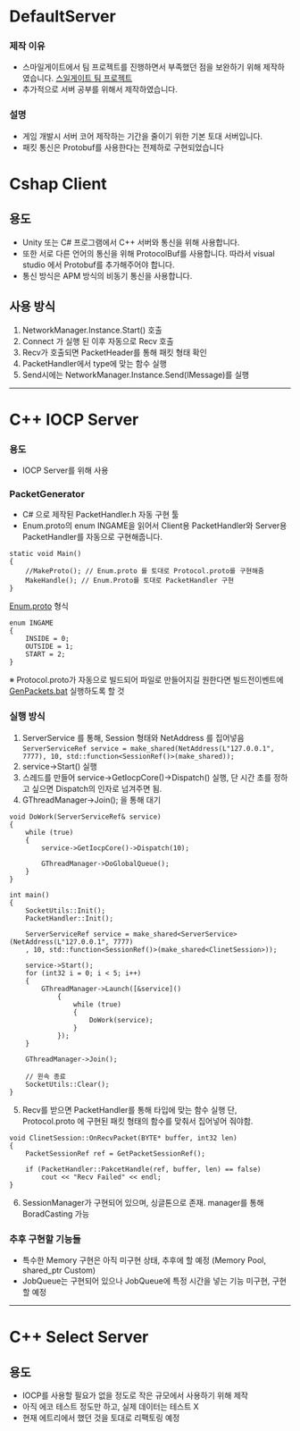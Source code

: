 # DefaultServer
### 제작 이유
- 스마일게이트에서 팀 프로젝트를 진행하면서 부족했던 점을 보완하기 위해 제작하였습니다.
[스일게이트 팀 프로젝트](https://github.com/Hong-Study/bluebird/tree/main/src)
- 추가적으로 서버 공부를 위해서 제작하였습니다.

### 설명
- 게임 개발시 서버 코어 제작하는 기간을 줄이기 위한 기본 토대 서버입니다.
- 패킷 통신은 Protobuf를 사용한다는 전제하로 구현되었습니다

# Cshap Client
## 용도
- Unity 또는 C# 프로그램에서 C++ 서버와 통신을 위해 사용합니다.
- 또한 서로 다른 언어의 통신을 위해 ProtocolBuf를 사용합니다. 따라서 visual studio 에서 Protobuf를 추가해주어야 합니다.
- 통신 방식은 APM 방식의 비동기 통신을 사용합니다.

## 사용 방식
1. NetworkManager.Instance.Start() 호출
2. Connect 가 실행 된 이후 자동으로 Recv 호출
3. Recv가 호출되면 PacketHeader를 통해 패킷 형태 확인
4. PacketHandler에서 type에 맞는 함수 실행
5. Send시에는 NetworkManager.Instance.Send(IMessage)를 실행

---
# C++ IOCP Server
### 용도
- IOCP Server를 위해 사용

### PacketGenerator
- C# 으로 제작된 PacketHandler.h 자동 구현 툴
- Enum.proto의 enum INGAME을 읽어서 Client용 PacketHandler와 Server용 PacketHandler를 자동으로 구현해줍니다.
```
static void Main()
{
	//MakeProto(); // Enum.proto 를 토대로 Protocol.proto를 구현해줌
	MakeHandle(); // Enum.Proto를 토대로 PacketHandler 구현
}
```

[Enum.proto](Common/protoc-21.12-win64/bin/Enum.proto) 형식
```
enum INGAME
{
	INSIDE = 0;
	OUTSIDE = 1;
	START = 2;
}
```
※ Protocol.proto가 자동으로 빌드되어 파일로 만들어지길 원한다면 빌드전이벤트에 [GenPackets.bat](Common/protoc-21.12-win64/bin/GenPackets.bat) 실행하도록 할 것

### 실행 방식
1. ServerService 를 통해, Session 형태와 NetAddress 를 집어넣음 
```ServerServiceRef service = make_shared(NetAddress(L"127.0.0.1", 7777), 10, std::function<SessionRef()>(make_shared));```
2. service->Start() 실행
3. 스레드를 만들어 service->GetIocpCore()->Dispatch() 실행, 단 시간 초를 정하고 싶으면 Dispatch의 인자로 넘겨주면 됨.
4. GThreadManager->Join(); 을 통해 대기
```
void DoWork(ServerServiceRef& service)
{
	while (true)
	{
		service->GetIocpCore()->Dispatch(10);

		GThreadManager->DoGlobalQueue();
	}
}

int main()
{
	SocketUtils::Init();
	PacketHandler::Init();

	ServerServiceRef service = make_shared<ServerService>(NetAddress(L"127.0.0.1", 7777)
	, 10, std::function<SessionRef()>(make_shared<ClinetSession>));

	service->Start();
	for (int32 i = 0; i < 5; i++)
	{
		GThreadManager->Launch([&service]()
			{
				while (true)
				{
					DoWork(service);
				}
			});
	}

	GThreadManager->Join();

	// 윈속 종료
	SocketUtils::Clear();
}
```

5. Recv를 받으면 PacketHandler를 통해 타입에 맞는 함수 실행
단, Protocol.proto 에 구현된 패킷 형태의 함수를 맞춰서 집어넣어 줘야함.
```
void ClinetSession::OnRecvPacket(BYTE* buffer, int32 len)
{
	PacketSessionRef ref = GetPacketSessionRef();

	if (PacketHandler::PakcetHandle(ref, buffer, len) == false)
		cout << "Recv Failed" << endl;
}
```

6. SessionManager가 구현되어 있으며, 싱글톤으로 존재. manager를 통해 BoradCasting 가능

### 추후 구현할 기능들
- 특수한 Memory 구현은 아직 미구현 상태, 추후에 할 예정 (Memory Pool, shared_ptr Custom)
- JobQueue는 구현되어 있으나 JobQueue에 특정 시간을 넣는 기능 미구현, 구현할 예정

---
# C++ Select Server
## 용도
- IOCP를 사용할 필요가 없을 정도로 작은 규모에서 사용하기 위해 제작
- 아직 에코 테스트 정도만 하고, 실제 데이터는 테스트 X
- 현재 에트리에서 했던 것을 토대로 리팩토링 예정
